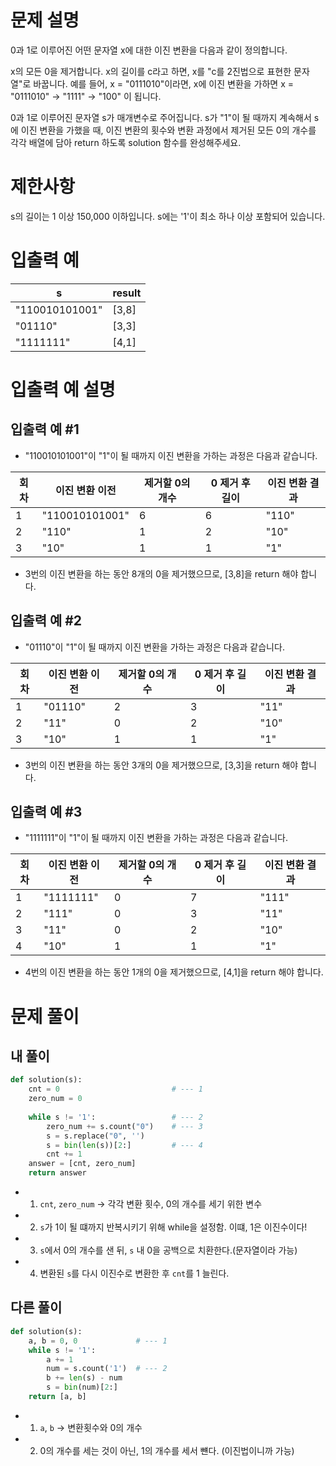 # 문제 설명
0과 1로 이루어진 어떤 문자열 x에 대한 이진 변환을 다음과 같이 정의합니다.

x의 모든 0을 제거합니다.
x의 길이를 c라고 하면, x를 "c를 2진법으로 표현한 문자열"로 바꿉니다.
예를 들어, x = "0111010"이라면, x에 이진 변환을 가하면 x = "0111010" -> "1111" -> "100" 이 됩니다.

0과 1로 이루어진 문자열 s가 매개변수로 주어집니다. s가 "1"이 될 때까지 계속해서 s에 이진 변환을 가했을 때, 이진 변환의 횟수와 변환 과정에서 제거된 모든 0의 개수를 각각 배열에 담아 return 하도록 solution 함수를 완성해주세요.

# 제한사항
s의 길이는 1 이상 150,000 이하입니다.
s에는 '1'이 최소 하나 이상 포함되어 있습니다.

# 입출력 예
|s|result|
|--|--|
|"110010101001"|[3,8]|
|"01110"|[3,3]|
|"1111111"|[4,1]|

# 입출력 예 설명
## 입출력 예 #1

- "110010101001"이 "1"이 될 때까지 이진 변환을 가하는 과정은 다음과 같습니다.

|회차|이진 변환 이전|제거할 0의 개수|0 제거 후 길이|이진 변환 결과|
|--|--|--|--|--|
|1|"110010101001"|6|6|"110"|
|2|"110"|1|2|"10"|
|3|"10"|1|1|"1"|

- 3번의 이진 변환을 하는 동안 8개의 0을 제거했으므로, [3,8]을 return 해야 합니다.

## 입출력 예 #2

- "01110"이 "1"이 될 때까지 이진 변환을 가하는 과정은 다음과 같습니다.

|회차|이진 변환 이전|제거할 0의 개수|0 제거 후 길이|이진 변환 결과|
|--|--|--|--|--|
|1|"01110"|2|3|"11"|
|2|"11"|0|2|"10"|
|3|"10"|1|1|"1"|

- 3번의 이진 변환을 하는 동안 3개의 0을 제거했으므로, [3,3]을 return 해야 합니다.

## 입출력 예 #3

- "1111111"이 "1"이 될 때까지 이진 변환을 가하는 과정은 다음과 같습니다.

|회차|이진 변환 이전|제거할 0의 개수|0 제거 후 길이|이진 변환 결과|
|--|--|--|--|--|
|1|"1111111"|0|7|"111"|
|2|"111"|0|3|"11"|
|3|"11"|0|2|"10"|
|4|"10"|1|1|"1"|

- 4번의 이진 변환을 하는 동안 1개의 0을 제거했으므로, [4,1]을 return 해야 합니다.

# 문제 풀이
## 내 풀이
```python
def solution(s):
    cnt = 0                         # --- 1 
    zero_num = 0
    
    while s != '1':                 # --- 2
        zero_num += s.count("0")    # --- 3
        s = s.replace("0", '')
        s = bin(len(s))[2:]         # --- 4
        cnt += 1
    answer = [cnt, zero_num]
    return answer
```
- 1. `cnt`, `zero_num` -> 각각 변환 횟수, 0의 개수를 세기 위한 변수
- 2. `s`가 1이 될 떄까지 반복시키기 위해 while을 설정함. 이떄, 1은 이진수이다!
- 3. `s`에서 0의 개수를 샌 뒤, `s` 내 0을 공백으로 치환한다.(문자열이라 가능)
- 4. 변환된 `s`를 다시 이진수로 변환한 후 `cnt`를 1 늘린다. 

## 다른 풀이
```python
def solution(s):
    a, b = 0, 0             # --- 1
    while s != '1':
        a += 1
        num = s.count('1')  # --- 2
        b += len(s) - num
        s = bin(num)[2:]
    return [a, b]
```
- 1. `a`, `b` -> 변환횟수와 0의 개수
- 2. 0의 개수를 세는 것이 아닌, 1의 개수를 세서 뺸다. (이진법이니까 가능)
 